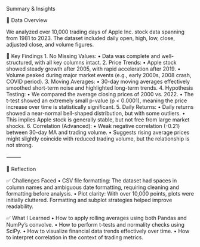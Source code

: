 Summary & Insights

🔹 Data Overview

We analyzed over 10,000 trading days of Apple Inc. stock data spanning from 1981 to 2023. The dataset included daily open, high, low, close, adjusted close, and volume figures.

🔹 Key Findings
	1.	No Missing Values:
	•	Data was complete and well-structured, with all key columns intact.
	2.	Price Trends:
	•	Apple stock showed steady growth after 2005, with rapid acceleration after 2019.
	•	Volume peaked during major market events (e.g., early 2000s, 2008 crash, COVID period).
	3.	Moving Averages:
	•	30-day moving averages effectively smoothed short-term noise and highlighted long-term trends.
	4.	Hypothesis Testing:
	•	We compared the average closing prices of 2000 vs. 2022.
	•	The t-test showed an extremely small p-value (p < 0.0001), meaning the price increase over time is statistically significant.
	5.	Daily Returns:
	•	Daily returns showed a near-normal bell-shaped distribution, but with some outliers.
	•	This implies Apple stock is generally stable, but not free from large market shocks.
	6.	Correlation (Advanced):
	•	Weak negative correlation (-0.21) between 30-day MA and trading volume.
	•	Suggests rising average prices might slightly coincide with reduced trading volume, but the relationship is not strong.

⸻

💬 Reflection

✅ Challenges Faced
	•	CSV file formatting: The dataset had spaces in column names and ambiguous date formatting, requiring cleaning and formatting before analysis.
	•	Plot clarity: With over 10,000 points, plots were initially cluttered. Formatting and subplot strategies helped improve readability.

✅ What I Learned
	•	How to apply rolling averages using both Pandas and NumPy’s convolve.
	•	How to perform t-tests and normality checks using SciPy.
	•	How to visualize financial data trends effectively over time.
	•	How to interpret correlation in the context of trading metrics.
